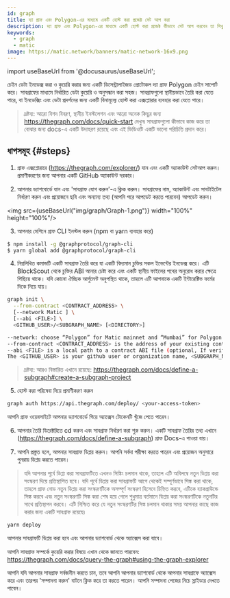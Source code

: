 ```yaml
---
id: graph
title: দ্যা গ্রাফ এবং Polygon-এর মাধ্যমে একটি হোস্ট করা প্রজেক্ট সেট আপ করা
description: দ্যা গ্রাফ এবং Polygon-এর মাধ্যমে একটি হোস্ট করা প্রজেক্ট কীভাবে সেট আপ করবেন তা শিখুন।
keywords:
  - graph
  - matic
image: https://matic.network/banners/matic-network-16x9.png
---
```


import useBaseUrl from '@docusaurus/useBaseUrl';

চেইন ডেটা ইনডেক্স করা ও কুয়েরি করার জন্য একটি ডিসেন্ট্রালাইজড প্রোটোকল দ্যা গ্রাফ Polygon চেইন সাপোর্ট করে। সাবগ্রাফের মাধ্যমে নির্ধারিত ডেটা কুয়েরি ও অনুসন্ধান করা সহজ। সাবগ্রাফগুলো স্থানীয়ভাবে তৈরি করা যেতে পারে, বা ইনডেক্সিং এবং ডেটা প্রদর্শনের জন্য একটি বিনামূল্যে হোস্ট করা এক্সপ্লোরার ব্যবহার করা যেতে পারে।

> দ্রষ্টব্য: আরো বিশদ বিবরণ, স্থানীয় ইনস্টলেশন এবং আরো অনেক কিছুর জন্য https://thegraph.com/docs/quick-start দেখুন৷ সাবগ্রাফগুলো কীভাবে কাজ করে তা বোঝার জন্য docs-এ একটি উদাহরণ রয়েছে এবং এই ভিডিওটি একটি ভালো পরিচিতি প্রদান করে।

## ধাপসমূহ {#steps}

1. গ্রাফ এক্সপ্লোরারে (https://thegraph.com/explorer/) যান এবং একটি অ্যাকাউন্ট সেটআপ করুন। প্রমাণীকরণের জন্য আপনার একটি GitHub অ্যাকাউন্ট দরকার।

2. আপনার ড্যাশবোর্ডে যান এবং 'সাবগ্রাফ যোগ করুন'-এ ক্লিক করুন। সাবগ্রাফের নাম, অ্যাকাউন্ট এবং সাবটাইটেল নির্ধারণ করুন এবং প্রয়োজনে ছবি এবং অন্যান্য তথ্য (আপনি পরে আপডেট করতে পারবেন) আপডেট করুন।

<img src={useBaseUrl("img/graph/Graph-1.png")} width="100%" height="100%"/>


3. আপনার মেশিনে গ্রাফ CLI ইনস্টল করুন (npm বা yarn ব্যবহার করে)

```bash
$ npm install -g @graphprotocol/graph-cli
$ yarn global add @graphprotocol/graph-cli
```

4. নিম্নলিখিত কমান্ডটি একটি সাবগ্রাফ তৈরি করে যা একটি বিদ্যমান চুক্তির সকল ইভেন্টের ইনডেক্স করে। এটি BlockScout থেকে চুক্তির ABI আনার চেষ্টা করে এবং একটি স্থানীয় ফাইলের পথের অনুরোধ করার ক্ষেত্রে পিছিয়ে থাকে। যদি কোনো ঐচ্ছিক আর্গুমেন্ট অনুপস্থিত থাকে, তাহলে এটি আপনাকে একটি ইন্টারেক্টিভ ফর্মের দিকে নিয়ে যায়।

```bash
graph init \
  --from-contract <CONTRACT_ADDRESS> \
  [--network Matic ] \
  [--abi <FILE>] \
  <GITHUB_USER>/<SUBGRAPH_NAME> [<DIRECTORY>]

--network: choose “Polygon” for Matic mainnet and “Mumbai” for Polygon Testnet.
--from-contract <CONTRACT_ADDRESS> is the address of your existing contract which you have deployed on Polygon: Testnet or Mainnet.
--abi <FILE> is a local path to a contract ABI file (optional, If verified in BlockScout, the graph will grab the ABI, otherwise you will need to manually add the ABI. You can save the abi from BlockScout or by running truffle compile or solc on a public project.)
The <GITHUB_USER> is your github user or organization name, <SUBGRAPH_NAME> is the name for your subgraph, and <DIRECTORY> is the optional name of the directory where graph init will put the example subgraph manifest.
```

> দ্রষ্টব্য: আরও বিস্তারিত এখানে রয়েছে: https://thegraph.com/docs/define-a-subgraph#create-a-subgraph-project

5. হোস্ট করা পরিষেবা দিয়ে প্রমাণীকরণ করুন

```bash
graph auth https://api.thegraph.com/deploy/ <your-access-token>
```
আপনি গ্রাফ ওয়েবসাইটে আপনার ড্যাশবোর্ডে গিয়ে অ্যাক্সেস টোকেনটি খুঁজে পেতে পারেন।

6. আপনার তৈরি ডিরেক্টরিতে cd করুন এবং সাবগ্রাফ নির্ধারণ করা শুরু করুন। একটি সাবগ্রাফ তৈরির তথ্য এখানে (https://thegraph.com/docs/define-a-subgraph) গ্রাফ Docs-এ পাওয়া যায়।

7. আপনি প্রস্তুত হলে, আপনার সাবগ্রাফ ডিপ্লয় করুন। আপনি সর্বদা পরীক্ষা করতে পারেন এবং প্রয়োজন অনুসারে পুনরায় ডিপ্লয় করতে পারেন।

> যদি আপনার পূর্বে ডিপ্ল্য করা সাবগ্রাফটিতে এখনও সিঙ্কিং চলমান থাকে, তাহলে এটি অবিলম্বে নতুন ডিপ্লয় করা সংস্করণ দিয়ে প্রতিস্থাপিত হবে। যদি পূর্বে ডিপ্লয় করা সাবগ্রাফটি আগে থেকেই সম্পূর্ণভাবে সিঙ্ক করা থাকে, তাহলে গ্রাফ নোড নতুন ডিপ্লয় করা সংস্করণটিকে অসম্পূর্ণ সংস্করণ হিসেবে চিহ্নিত করবে, এটিকে ব্যাকগ্রাউন্ডে সিঙ্ক করবে এবং নতুন সংস্করণটি সিঙ্ক করা শেষ হয়ে গেলে শুধুমাত্র বর্তমানে ডিপ্লয় করা সংস্করণটিকে নতুনটির সাথে প্রতিস্থাপন করবে। এটি নিশ্চিত করে যে নতুন সংস্করণটির সিঙ্ক চলমান থাকার সময় আপনার কাছে কাজ করার জন্য একটি সাবগ্রাফ রয়েছে৷

```bash
yarn deploy
```

আপনার সাবগ্রাফটি ডিপ্লয় করা হবে এবং আপনার ড্যাশবোর্ড থেকে অ্যাক্সেস করা যাবে।

আপনি সাবগ্রাফ সম্পর্কে কুয়েরি করার বিষয়ে এখান থেকে জানতে পারবেন: https://thegraph.com/docs/query-the-graph#using-the-graph-explorer

আপনি যদি আপনার সাবগ্রাফ সর্বজনীন করতে চান, তবে আপনি আপনার ড্যাশবোর্ড থেকে আপনার সাবগ্রাফে অ্যাক্সেস করে এবং তারপর 'সম্পাদনা করুন' বাটনে ক্লিক করে তা করতে পারেন। আপনি সম্পাদনা পেজের নিচে স্লাইডার দেখতে পাবেন।
